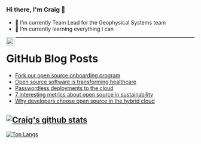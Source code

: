 ### Hi there, I'm Craig 👋

<!--
**CraigTeelFugro/CraigTeelFugro** is a ✨ _special_ ✨ repository because its `README.md` (this file) appears on your GitHub profile.

Here are some ideas to get you started:
-->

- 🔭 I’m currently Team Lead for the Geophysical Systems team
- 🌱 I’m currently learning everything I can

[<img align="left" alt="Craig Teel | LinkedIn" width="22px" src="https://cdn.jsdelivr.net/npm/simple-icons@v3/icons/linkedin.svg" />][linkedin]

---

# GitHub Blog Posts

<!-- BLOG-POST-LIST:START -->
- [Fork our open source onboarding program](https://opensource.com/article/23/1/open-source-contributors)
- [Open source software is transforming healthcare](https://opensource.com/article/23/1/open-source-software-transforming-healthcare)
- [Passwordless deployments to the cloud](https://github.blog/2023-01-11-passwordless-deployments-to-the-cloud/)
- [7 interesting metrics about open source in sustainability](https://opensource.com/article/23/1/open-source-sustainability)
- [Why developers choose open source in the hybrid cloud](https://opensource.com/article/23/1/open-source-hybrid-cloud)
<!-- BLOG-POST-LIST:END -->

## [![Craig's github stats](https://github-readme-stats.vercel.app/api?username=craigteelfugro&show_icons=true&theme=radical)](https://github.com/anuraghazra/github-readme-stats)


[linkedin]: https://linkedin.com/in/craig-teel-b8786771
[![Top Langs](https://github-readme-stats.vercel.app/api/top-langs/?username=craigteelfugro&layout=compact)](https://github.com/anuraghazra/github-readme-stats)
